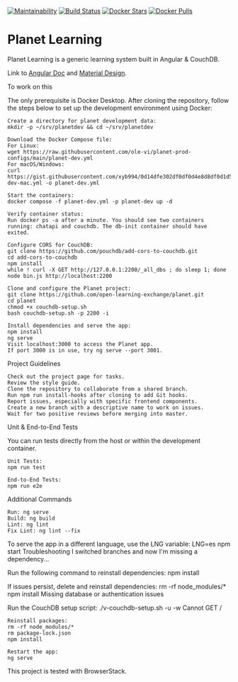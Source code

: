 [![Maintainability](https://api.codeclimate.com/v1/badges/028682cc4cd969b05280/maintainability)](https://codeclimate.com/github/open-learning-exchange/planet/maintainability)
[![Build Status](https://travis-ci.org/open-learning-exchange/planet.svg?branch=master)](https://travis-ci.org/open-learning-exchange/planet)
[![Docker Stars](https://img.shields.io/docker/stars/treehouses/planet.svg?maxAge=604800)](https://store.docker.com/community/images/treehouses/planet)
[![Docker Pulls](https://img.shields.io/docker/pulls/treehouses/planet.svg?maxAge=604800)](https://store.docker.com/community/images/treehouses/planet)


# **Planet Learning**

Planet Learning is a generic learning system built in Angular & CouchDB.

Link to [Angular Doc](https://angular.io/docs) and [Material Design](https://material.angular.io/).

To work on this

The only prerequisite is Docker Desktop. After cloning the repository, follow the steps below to set up the development environment using Docker:

    Create a directory for planet development data:
    mkdir -p ~/srv/planetdev && cd ~/srv/planetdev

    Download the Docker Compose file:
    For Linux:
    wget https://raw.githubusercontent.com/ole-vi/planet-prod-configs/main/planet-dev.yml
    For macOS/Windows:
    curl https://gist.githubusercontent.com/xyb994/0d14dfe302df0df0d4e8d8df0d1d5feb/raw/planet-dev-mac.yml -o planet-dev.yml

    Start the containers:
    docker compose -f planet-dev.yml -p planet-dev up -d

    Verify container status:
    Run docker ps -a after a minute. You should see two containers running: chatapi and couchdb. The db-init container should have exited.

    Configure CORS for CouchDB:
    git clone https://github.com/pouchdb/add-cors-to-couchdb.git
    cd add-cors-to-couchdb
    npm install
    while ! curl -X GET http://127.0.0.1:2200/_all_dbs ; do sleep 1; done
    node bin.js http://localhost:2200

    Clone and configure the Planet project:
    git clone https://github.com/open-learning-exchange/planet.git
    cd planet
    chmod +x couchdb-setup.sh
    bash couchdb-setup.sh -p 2200 -i

    Install dependencies and serve the app:
    npm install
    ng serve
    Visit localhost:3000 to access the Planet app.
    If port 3000 is in use, try ng serve --port 3001.

Project Guidelines

    Check out the project page for tasks.
    Review the style guide.
    Clone the repository to collaborate from a shared branch.
    Run npm run install-hooks after cloning to add Git hooks.
    Report issues, especially with specific frontend components.
    Create a new branch with a descriptive name to work on issues.
    Wait for two positive reviews before merging into master.

Unit & End-to-End Tests

You can run tests directly from the host or within the development container.

    Unit Tests:
    npm run test

    End-to-End Tests:
    npm run e2e

Additional Commands

    Run: ng serve
    Build: ng build
    Lint: ng lint
    Fix Lint: ng lint --fix

To serve the app in a different language, use the LNG variable:
LNG=es npm start
Troubleshooting
I switched branches and now I'm missing a dependency...

Run the following command to reinstall dependencies:
npm install

If issues persist, delete and reinstall dependencies:
rm -rf node_modules/*
npm install
Missing database or authentication issues

Run the CouchDB setup script:
./v-couchdb-setup.sh -u <admin-username> -w <admin-password>
Cannot GET /

    Reinstall packages:
    rm -rf node_modules/*
    rm package-lock.json
    npm install

    Restart the app:
    ng serve

This project is tested with BrowserStack.
